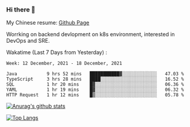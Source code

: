 ### Hi there 👋

My Chinese resume: [Github Page](https://spencercjh.github.io/resume/)

Worrking on backend devlopment on k8s environment, interested in DevOps and SRE.

Wakatime (Last 7 Days from Yesterday) :

<!--START_SECTION:waka-->
```text
Week: 12 December, 2021 - 18 December, 2021

Java           9 hrs 52 mins   ███████████▓░░░░░░░░░░░░░   47.03 % 
TypeScript     3 hrs 28 mins   ████░░░░░░░░░░░░░░░░░░░░░   16.52 % 
SQL            1 hr 20 mins    █▓░░░░░░░░░░░░░░░░░░░░░░░   06.36 % 
YAML           1 hr 19 mins    █▓░░░░░░░░░░░░░░░░░░░░░░░   06.32 % 
HTTP Request   1 hr 12 mins    █▒░░░░░░░░░░░░░░░░░░░░░░░   05.78 % 
```
<!--END_SECTION:waka-->

[![Anurag's github stats](https://github-readme-stats.vercel.app/api?username=spencercjh&theme=tokyonight&show_icons=true)](https://github.com/anuraghazra/github-readme-stats)

[![Top Langs](https://github-readme-stats.vercel.app/api/top-langs/?username=spencercjh&layout=compact&theme=tokyonight)](https://github.com/anuraghazra/github-readme-stats)
